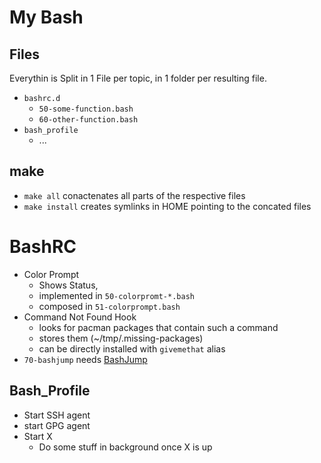 My Bash
=====

Files
----

Everythin is Split in 1 File per topic, in 1 folder per resulting file.

* `bashrc.d`
  * `50-some-function.bash`
  * `60-other-function.bash`
* `bash_profile`
  * ...


make
----

* `make all` conactenates all parts of the respective files
* `make install` creates symlinks in HOME pointing to the concated files


BashRC
==========

* Color Prompt
  * Shows Status,
  * implemented in `50-colorpromt-*.bash`
  * composed in `51-colorprompt.bash`
* Command Not Found Hook
  * looks for pacman packages that contain such a command
  * stores them (~/tmp/.missing-packages)
  * can be directly installed with `givemethat` alias
* `70-bashjump` needs [BashJump](https://github.com/wonkodv/bashjump)


Bash_Profile
------------

* Start SSH agent
* start GPG agent
* Start X
  * Do some stuff in background once X is up
